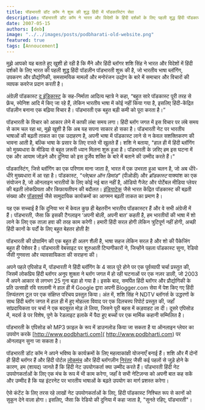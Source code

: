 ```yaml
---
title: पॉडभारती डॉट कॉम ने शुरू की शुद्ध हिंदी में पॉडकास्टिंग सेवा 
description: पॉडभारती डॉट कॉम ने भारत और विदेशों के हिंदी दर्शकों के लिए पहली शुद्ध हिंदी पॉडकास्ट सेवा शुरू की है, जो भारतीय भाषा ब्लॉगिंग, तकनीकी जानकारी, समसामयिक मुद्दों, और मनोरंजन के क्षेत्र से जुड़ी समाचार व विचार प्रस्तुत करती है। सरल और शुद्ध हिंदी में बनाए गए इस पॉडकास्ट का उद्देश्य हिंदी भाषा का प्रसार और सशक्तिकरण करना है। यह मंच हिंदी नेटिज़न्स को संवाद का अवसर प्रदान करता है, जहां वे अपनी बात रख सकते हैं। सभी एपिसोड वेबसाइट पर सुनने और डाउनलोड करने के लिए उपलब्ध हैं।
date: 2007-05-15 
authors: [deb]
image: "../../images/posts/podbharati-old-website.png"
featured: true
tags: [Annoucement]
---
```


मुझे आपको यह बताते हुए खुशी हो रही है कि मैंने और हिंदी ब्लॉगर शशि सिंह ने भारत और विदेशों में हिंदी दर्शकों के लिए भारत की पहली शुद्ध हिंदी पॉडज़ीन पॉडभारती शुरू की है, जो भारतीय भाषा ब्लॉगिंग, उपकरण और प्रौद्योगिकी, समसामयिक मामलों और मनोरंजन उद्योग के बारे में समाचार और विचारों की व्यापक कवरेज प्रदान करती है। 

अंग्रेज़ी पॉडकास्ट [द इंडिकास्ट](https://theindicast.com/) के सह-निर्माता आदित्य म्हात्रे ने कहा, “बहुत सारे पॉडकास्ट पूरी तरह से फ्रेंच, स्पेनिश आदि में किए जा रहे हैं, लेकिन भारतीय भाषा में कोई नहीं किया गया है, इसलिए हिंदी-केंद्रित पॉडज़ीन बनाना एक बढ़िया विचार है। पॉडभारती एक बहुत बड़ी कमी को पूरा करता है।”

पॉडभारती के विचार को आकार लेने में काफी लंबा समय लगा। हिंदी ब्लॉग जगत में इस विचार पर लंबे समय से काम चल रहा था, मुझे खुशी है कि अब यह सपना साकार हो सका है। पॉडभारती नेट पर भारतीय भाषाओं की बढ़ती ताकत का एक उदाहरण है, अपनी भाषा में पॉडकास्ट लाने से न केवल सशक्तिकरण की भावना आती है, बल्कि भाषा के प्रसार के लिए रास्ते भी खुलते हैं। शशि ने बताया, "हाल ही में हिंदी ब्लॉगिंग को मुख्यधारा के मीडिया से बहुत ज़रूरी ध्यान मिलना शुरू हुआ है। पॉडभारती के ज़रिए हम इस घटना में एक और आयाम जोड़ने और दुनिया को इस दुर्जेय शक्ति के बारे में बताने की उम्मीद करते हैं।" 

पॉडकास्टिंग, जिसे ब्लॉगिंग का एक परिणाम माना जाता है, भारत में एक उभरता हुआ चलन है, जो अब धीरे-धीरे मुख्यधारा में आ रहा है। पॉडकास्ट, *"प्लेएबल ऑन डिमांड"* (पीओडी) और *ब्रॉडकास्ट* वाक्यांश का एक संयोजन है, जो ऑनलाइन भारतीयों के लिए कोई नई बात नहीं है, ऑडियो गैजेट और पोर्टेबल मीडिया प्लेयर की बढ़ती लोकप्रियता और किफ़ायतीपन की बदौलत। [इंडियाटेक](https://web.archive.org/web/20071027161031/http://www.podtech.net/indiatech/) जैसे भारत केंद्रित पॉडकास्ट की बढ़ती संख्या और [पॉडवर्क्स](https://web.archive.org/web/20070711022924/http://www.podworks.in/wiki/index.php?title=Main_Page) जैसे सामुदायिक कार्यक्रमों का आगमन बढ़ती ताकत का प्रमाण है। 

यह एक सच्चाई है कि दुनिया भर में केवल कुछ ही बेहतरीन भारतीय पॉडकास्टर हैं और वे सभी अंग्रेजी में हैं। पॉडभारती, जैसा कि इसकी टैगलाइन ‘अपनी बोली, अपनी बात’ कहती है, हम भारतीयों की भाषा में शो लाने के लिए एक ताज़ा हवा की तरह काम करेगी। हमारी हिंदी सरल होगी लेकिन त्रुटिपूर्ण नहीं होगी, अच्छी हिंदी कानों के पर्दों के लिए बहुत बेहतर होती है!

पॉडभारती की प्रोग्रामिंग की एक बहुत ही अलग शैली है, भाषा सहज लेकिन सरल है और शो की पैकेजिंग बहुत ही पेशेवर है। पॉडभारती वेबसाइट पर शुरुआती टिप्पणीकारों ने, जिन्होंने पहला पॉडकास्ट सुना, रेडियो जैसी गुणवत्ता और व्यावसायिकता की सराहना की। 

अपने पहले एपिसोड में, पॉडभारती ने हिंदी ब्लॉगिंग के 4 साल पूरे होने पर एक पूर्वव्यापी चर्चा प्रस्तुत की, जिसमें लोकप्रिय हिंदी ब्लॉगर अनूप शुक्ला ने ब्लॉग जगत में हो रही घटनाओं पर एक नज़र डाली, जो 2003 में अपने आकार से लगभग 25 गुना बड़ा हो गया है। इसके बाद, समर्पित हिंदी ब्लॉगर और प्रौद्योगिकी के प्रति उत्साही रवि रतलामी ने हाल ही में Google द्वारा अपनी Blogger.com सेवा में पेश किए गए हिंदी लिप्यंतरण टूल पर एक संक्षिप्त परिचय प्रस्तुत किया। अंत में, शशि सिंह ने NDTV ब्लॉगर्स के उद्धरणों के साथ हिंदी ब्लॉग जगत में हाल ही में हुए मोहल्ला विवाद पर एक दिलचस्प रिपोर्ट प्रस्तुत की, जहाँ सांप्रदायिकता पर चर्चा ने एक बदसूरत मोड़ ले लिया, जिसने पूरी बहस में कड़वाहट ला दी। दूसरे एपिसोड में, मदर्स डे पर विशेष, पुणे के रेडलाइट इलाके में पैदा हुए बच्चों पर एक मार्मिक कहानी सम्मिलित है। 

पॉडभारती के एपिसोड को MP3 फ़ाइल के रूप में डाउनलोड किया जा सकता है या ऑनलाइन प्लेयर का उपयोग करके [http://www.podbharti.com]( http://www.podbharti.com) पर ऑनलाइन सुना जा सकता है। 

पॉडभारती डॉट कॉम ने अपने भविष्य के कार्यक्रमों के लिए महत्वाकांक्षी योजनाएँ बनाई हैं। शशि और मैं दोनों ही हिंदी ब्लॉगर हैं और हिंदी पोर्टल [लोकमंच](http://www.lokmanch.com/) और हिंदी ब्लॉगज़ीन [निरंतर](http://www.nirantar.org/) जैसी कई पहलों से जुड़े होने के कारण, हम (शायद) जानते हैं कि हिंदी नेट उपयोगकर्ता क्या उम्मीद करते हैं। पॉडभारती हिंदी नेट उपयोगकर्ताओं के लिए एक मंच के रूप में भी काम करेगा, जहाँ वे सभी नेटिज़न्स को अपनी बात कह सकें और उम्मीद है कि यह इंटरनेट पर भारतीय भाषाओं के बढ़ते उपयोग का मार्ग प्रशस्त करेगा।

ऐसे कंटेंट के लिए तरस रहे लाखों नेट उपयोगकर्ताओं के लिए, हिंदी पॉडकास्ट निश्चित रूप से कानों को सुकून देने वाला होगा। इसलिए, जैसा कि रेडियो की दुनिया में कहा जाता है, "सुनते रहिए, पॉडभारती"।